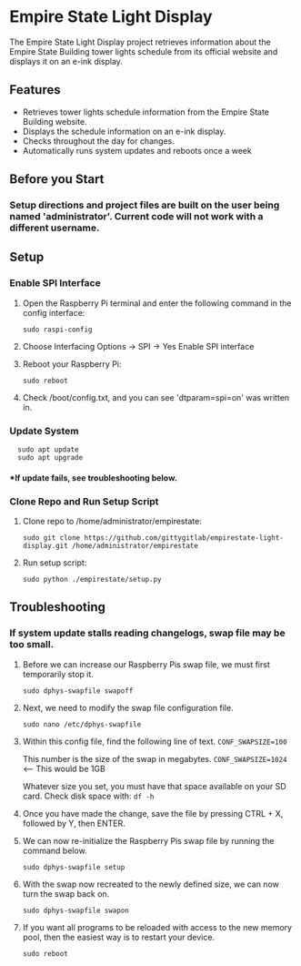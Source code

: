 # Empire State Light Display

The Empire State Light Display project retrieves information about the Empire State Building tower lights schedule from its official website and displays it on an e-ink display.

## Features

- Retrieves tower lights schedule information from the Empire State Building website.
- Displays the schedule information on an e-ink display.
- Checks throughout the day for changes.
- Automatically runs system updates and reboots once a week

## Before you Start
### Setup directions and project files are built on the user being named 'administrator'. Current code will not work with a different username.

## Setup
### Enable SPI Interface
1. Open the Raspberry Pi terminal and enter the following command in the config interface:
	  ```
      sudo raspi-config
      ```
2. Choose Interfacing Options -> SPI -> Yes Enable SPI interface

3. Reboot your Raspberry Pi:
	  ```
      sudo reboot
      ```

4. Check /boot/config.txt, and you can see 'dtparam=spi=on' was written in.

### Update System
      sudo apt update
	  sudo apt upgrade
#### *If update fails, see troubleshooting below.

### Clone Repo and Run Setup Script
1. Clone repo to /home/administrator/empirestate: 
	  ```
      sudo git clone https://github.com/gittygitlab/empirestate-light-display.git /home/administrator/empirestate
      ```

2. Run setup script: 
	  ```
      sudo python ./empirestate/setup.py
      ```

## Troubleshooting
### If system update stalls reading changelogs, swap file may be too small.
1. Before we can increase our Raspberry Pis swap file, we must first temporarily stop it.
	  ```
      sudo dphys-swapfile swapoff
      ```

2. Next, we need to modify the swap file configuration file.
	  ```
      sudo nano /etc/dphys-swapfile
      ```

3. Within this config file, find the following line of text.
	```CONF_SWAPSIZE=100```

	This number is the size of the swap in megabytes.
	```CONF_SWAPSIZE=1024```  <-- This would be 1GB

	Whatever size you set, you must have that space available on your SD card. Check disk space with:
   	```df -h ```

5. Once you have made the change, save the file by pressing CTRL + X, followed by Y, then ENTER.

6. We can now re-initialize the Raspberry Pis swap file by running the command below.
	  ```
      sudo dphys-swapfile setup
      ```

7. With the swap now recreated to the newly defined size, we can now turn the swap back on.
	  ```
      sudo dphys-swapfile swapon
      ```

8. If you want all programs to be reloaded with access to the new memory pool, then the easiest way is to restart your device.
	  ```
      sudo reboot
      ```
